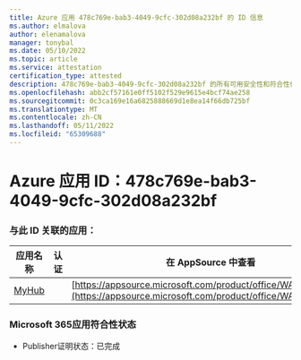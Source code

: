 ```yaml
---
title: Azure 应用 478c769e-bab3-4049-9cfc-302d08a232bf 的 ID 信息
ms.author: elmalova
author: elenamalova
manager: tonybal
ms.date: 05/10/2022
ms.topic: article
ms.service: attestation
certification_type: attested
description: 478c769e-bab3-4049-9cfc-302d08a232bf 的所有可用安全性和符合性信息。
ms.openlocfilehash: abb2cf57161e0ff5102f529e9615e4bcf74ae258
ms.sourcegitcommit: 0c3ca169e16a6825888669d1e8ea14f66db725bf
ms.translationtype: MT
ms.contentlocale: zh-CN
ms.lasthandoff: 05/11/2022
ms.locfileid: "65309688"
---
```

# <a name="azure-app-id-478c769e-bab3-4049-9cfc-302d08a232bf"></a>Azure 应用 ID：478c769e-bab3-4049-9cfc-302d08a232bf


### <a name="apps-associated-with-this-id"></a>与此 ID 关联的应用：
| **应用名称** | **认证** | **在 AppSource 中查看** |
|--------------|---------------|-----------------------|
| [MyHub](../forward/WA200000726.md) |  | [https://appsource.microsoft.com/product/office/WA200000726](https://appsource.microsoft.com/product/office/WA200000726) |

### <a name="microsoft-365-app-compliance-status"></a>Microsoft 365应用符合性状态
- Publisher证明状态：已完成
